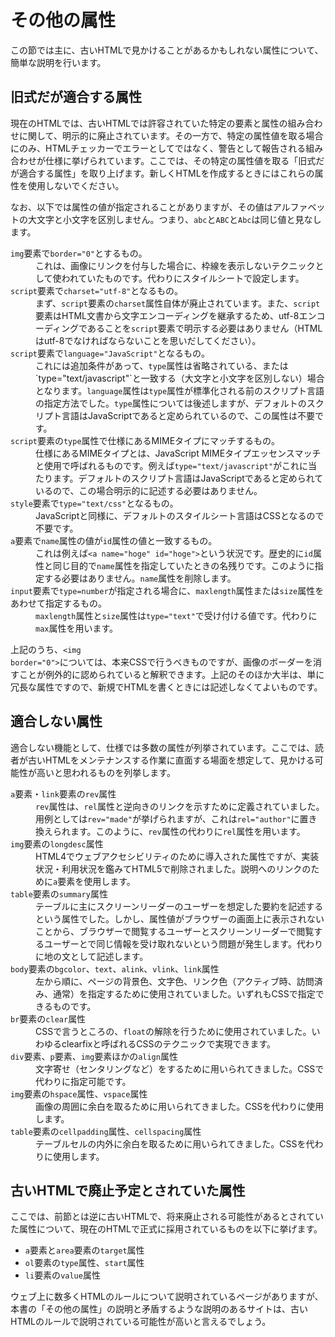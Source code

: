 # その他の属性

この節では主に、古いHTMLで見かけることがあるかもしれない属性について、簡単な説明を行います。

## 旧式だが適合する属性

現在のHTMLでは、古いHTMLでは許容されていた特定の要素と属性の組み合わせに関して、明示的に廃止されています。その一方で、特定の属性値を取る場合にのみ、HTMLチェッカーでエラーとしてではなく、警告として報告される組み合わせが仕様に挙げられています。ここでは、その特定の属性値を取る「旧式だが適合する属性」を取り上げます。新しくHTMLを作成するときにはこれらの属性を使用しないでください。

なお、以下では属性の値が指定されることがありますが、その値はアルファベットの大文字と小文字を区別しません。つまり、`abc`と`ABC`と`Abc`は同じ値と見なします。

<dl>
<dt><code>img</code>要素で<code>border="0"</code>とするもの。</dt>
<dd>これは、画像にリンクを付与した場合に、枠線を表示しないテクニックとして使われていたものです。代わりにスタイルシートで設定します。</dd>
<dt><code>script</code>要素で<code>charset="utf-8"</code>となるもの。</dt>
<dd>まず、<code>script</code>要素の<code>charset</code>属性自体が廃止されています。また、<code>script</code>要素はHTML文書から文字エンコーディングを継承するため、utf-8エンコーディングであることを<code>script</code>要素で明示する必要はありません（HTMLはutf-8でなければならないことを思いだしてください）。<!-- MDN曰く。 https://developer.mozilla.org/ja/docs/Web/HTML/Element/Script#Deprecated_attributes 本当にそうなの？ --></dd>
<dt><code>script</code>要素で<code>language="JavaScript"</code>となるもの。</dt>
<dd>これには追加条件があって、<code>type</code>属性は省略されている、または`type="text/javascript"`と一致する（大文字と小文字を区別しない）場合となります。<code>language</code>属性は<code>type</code>属性が標準化される前のスクリプト言語の指定方法でした。<code>type</code>属性については後述しますが、デフォルトのスクリプト言語はJavaScriptであると定められているので、この属性は不要です。</dd>
<dt><code>script</code>要素の<code>type</code>属性で仕様にあるMIMEタイプにマッチするもの。</dt>
<dd>仕様にあるMIMEタイプとは、JavaScript MIMEタイプエッセンスマッチと使用で呼ばれるものです。例えば<code>type="text/javascript"</code>がこれに当たります。デフォルトのスクリプト言語はJavaScriptであると定められているので、この場合明示的に記述する必要はありません。</dd>
<dt><code>style</code>要素で<code>type="text/css"</code>となるもの。</dt>
<dd>JavaScriptと同様に、デフォルトのスタイルシート言語はCSSとなるので不要です。</dd>
<dt><code>a</code>要素で<code>name</code>属性の値が<code>id</code>属性の値と一致するもの。</dt>
<dd>これは例えば<code>&lt;a name="hoge" id="hoge"&gt;</code>という状況です。歴史的に<code>id</code>属性と同じ目的で<code>name</code>属性を指定していたときの名残りです。このように指定する必要はありません。<code>name</code>属性を削除します。</dd>
<dt><code>input</code>要素で<code>type=number</code>が指定される場合に、<code>maxlength</code>属性または<code>size</code>属性をあわせて指定するもの。</dt>
<dd><code>maxlength</code>属性と<code>size</code>属性は<code>type="text"</code>で受け付ける値です。代わりに<code>max</code>属性を用います。</dd>
</dl>

上記のうち、<code>&lt;img border="0"&gt;</code>については、本来CSSで行うべきものですが、画像のボーダーを消すことが例外的に認められていると解釈できます。上記のそのほか大半は、単に冗長な属性ですので、新規でHTMLを書くときには記述しなくてよいものです。

## 適合しない属性

適合しない機能として、仕様では多数の属性が列挙されています。ここでは、読者が古いHTMLをメンテナンスする作業に直面する場面を想定して、見かける可能性が高いと思われるものを列挙します。

<dl>
<dt><code>a</code>要素・<code>link</code>要素の<code>rev</code>属性</dt>
<dd><code>rev</code>属性は、<code>rel</code>属性と逆向きのリンクを示すために定義されていました。用例としては<code>rev="made"</code>が挙げられますが、これは<code>rel="author"</code>に置き換えられます。このように、<code>rev</code>属性の代わりに<code>rel</code>属性を用います。</dd>
<!--dt><code>head</code>要素の<code>profile</code>属性、<code>html</code>要素の<code>version</code>属性</dt> - かなりマニアックなので、ここで書く必要もないのでは？ -
<dd>不要です。削除しても問題ありません。</dd-->
<dt><!--<code>iframe</code>要素・--><code>img</code>要素の<code>longdesc</code>属性</dt>
<dd>HTML4でウェブアクセシビリティのために導入された属性ですが、実装状況・利用状況を鑑みてHTML5で削除されました。説明へのリンクのために<code>a</code>要素を使用します。</dd>
<dt><code>table</code>要素の<code>summary</code>属性</dt>
<dd>テーブルに主にスクリーンリーダーのユーザーを想定した要約を記述するという属性でした。しかし、属性値がブラウザーの画面上に表示されないことから、ブラウザーで閲覧するユーザーとスクリーンリーダーで閲覧するユーザーとで同じ情報を受け取れないという問題が発生します。代わりに地の文として記述します。</dd>
<dt><code>body</code>要素の<code>bgcolor</code>、<code>text</code>、<code>alink</code>、<code>vlink</code>、<code>link</code>属性</dt>
<dd>左から順に、ページの背景色、文字色、リンク色（アクティブ時、訪問済み、通常）を指定するために使用されていました。いずれもCSSで指定できるものです。</dd>
<dt><code>br</code>要素の<code>clear</code>属性</dt>
<dd>CSSで言うところの、<code>float</code>の解除を行うために使用されていました。いわゆるclearfixと呼ばれるCSSのテクニックで実現できます。</dd>
<dt><code>div</code>要素、<code>p</code>要素、<code>img</code>要素ほかの<code>align</code>属性</dt>
<dd>文字寄せ（センタリングなど）をするために用いられてきました。CSSで代わりに指定可能です。</dd>
<dt><code>img</code>要素の<code>hspace</code>属性、<code>vspace</code>属性</dt>
<dd>画像の周囲に余白を取るために用いられてきました。CSSを代わりに使用します。</dd>
<dt><code>table</code>要素の<code>cellpadding</code>属性、<code>cellspacing</code>属性</dt>
<dd>テーブルセルの内外に余白を取るために用いられてきました。CSSを代わりに使用します。</dd>
</dl>

## 古いHTMLで廃止予定とされていた属性

ここでは、前節とは逆に古いHTMLで、将来廃止される可能性があるとされていた属性について、現在のHTMLで正式に採用されているものを以下に挙げます。

- `a`要素と`area`要素の`target`属性
- `ol`要素の`type`属性、`start`属性
- `li`要素の`value`属性

ウェブ上に数多くHTMLのルールについて説明されているページがありますが、本書の「その他の属性」の説明と矛盾するような説明のあるサイトは、古いHTMLのルールで説明されている可能性が高いと言えるでしょう。